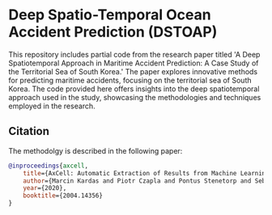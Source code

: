 # Deep Spatio-Temporal Ocean Accident Prediction (DSTOAP)
 
This repository includes partial code from the research paper titled 'A Deep Spatiotemporal Approach in Maritime Accident Prediction: A Case Study of the Territorial Sea of South Korea.' The paper explores innovative methods for predicting maritime accidents, focusing on the territorial sea of South Korea. The code provided here offers insights into the deep spatiotemporal approach used in the study, showcasing the methodologies and techniques employed in the research.

## Citation
The methodolgy is described in the following paper:
```bibtex
@inproceedings{axcell,
    title={AxCell: Automatic Extraction of Results from Machine Learning Papers},
    author={Marcin Kardas and Piotr Czapla and Pontus Stenetorp and Sebastian Ruder and Sebastian Riedel and Ross Taylor and Robert Stojnic},
    year={2020},
    booktitle={2004.14356}
}

